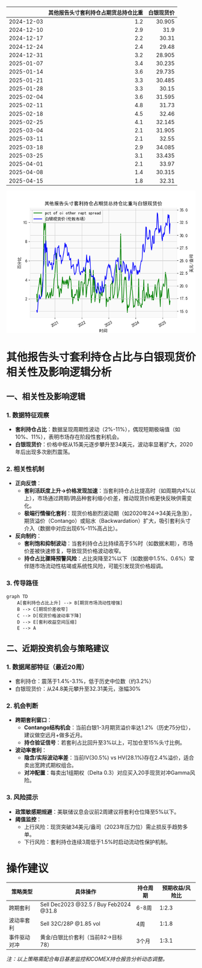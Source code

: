 |            |   其他报告头寸套利持仓占期货总持仓比重 |   白银现货价 |
|:-----------|---------------------------------------:|-------------:|
| 2024-12-03 |                                    1.2 |       30.905 |
| 2024-12-10 |                                    2.9 |       31.9   |
| 2024-12-17 |                                    2.2 |       30.31  |
| 2024-12-24 |                                    2.4 |       29.48  |
| 2024-12-31 |                                    3.2 |       28.905 |
| 2025-01-07 |                                    3.4 |       30.235 |
| 2025-01-14 |                                    3.6 |       29.735 |
| 2025-01-21 |                                    3.3 |       30.485 |
| 2025-01-28 |                                    3.3 |       30.15  |
| 2025-02-04 |                                    3.6 |       31.595 |
| 2025-02-11 |                                    4.8 |       31.73  |
| 2025-02-18 |                                    4.5 |       32.46  |
| 2025-02-25 |                                    4.1 |       32.145 |
| 2025-03-04 |                                    2.1 |       31.905 |
| 2025-03-11 |                                    2.1 |       32.55  |
| 2025-03-18 |                                    2.9 |       34.085 |
| 2025-03-25 |                                    3.1 |       33.435 |
| 2025-04-01 |                                    2.1 |       33.97  |
| 2025-04-08 |                                    1.4 |       30.315 |
| 2025-04-15 |                                    1.8 |       32.31  |

![图](shibor.png)



# 其他报告头寸套利持仓占比与白银现货价相关性及影响逻辑分析

## 一、相关性及影响逻辑

### 1. **数据特征观察**
   - **套利持仓占比**：数据呈现周期性波动（2%-11%），偶现短期极端值（如10%、11%），表明市场存在阶段性套利机会。
   - **白银现货价**：价格中枢从15美元逐步攀升至34美元，波动率显著扩大，2020年后出现多次剧烈震荡。

### 2. **相关性机制**
   - **正向反馈**：
     - **套利活跃度上升→价格发现加速**：当套利持仓占比提高时（如周期内4%以上），市场通过跨期/跨品种套利缩小价差，推动现货价格更快反映供需变化。
     - **极端行情催化套利**：现货价格剧烈波动期（如2020年24→34美元急涨），期货溢价（Contango）或贴水（Backwardation）扩大，吸引套利头寸介入（数据中对应出现6%-11%高占比）。
   - **反向制约**：
     - **套利饱和抑制波动**：当套利持仓占比持续高于5%时（如数据末期），市场价差被快速修复，导致现货价格波动收窄。
     - **持仓占比骤降预警风险**：占比突降至2%以下（如数据中1.5%、0.6%）常伴随市场流动性枯竭或系统性风险，可能引发现货价格超调。

### 3. **传导路径**
   ```mermaid
   graph TD
       A[套利持仓占比上升] --> B[期货市场流动性增强]
       B --> C[期现价差收窄]
       C --> D[现货价格波动率下降]
       D --> E[套利收益空间压缩]
       E --> A
   ```

## 二、近期投资机会与策略建议

### 1. **数据尾部特征（最近20周）**
   - 套利持仓：震荡于1.4%-3.1%，低于历史中位数（约3.2%）
   - 白银现货价：从24.8美元攀升至32.31美元，涨幅30%

### 2. **机会判断**
   - **跨期套利窗口**：
     - **Contango结构机会**：当前白银1-3月期货溢价率达1.2%（历史75分位），建议做空远月+做多近月。
     - **持仓验证信号**：若套利占比回升至3%以上，可加仓至15%头寸比例。
   - **波动率套利**：
     - **隐含/实际波动率差**：当前IV(30.5%) vs HV(28.1%)存在2.4%溢价，适合卖出宽跨式期权组合。
     - **对冲配置**：每卖出1组期权（Delta 0.3）对应买入20手现货对冲Gamma风险。

### 3. **风险提示**
   - **政策敏感期规避**：美联储议息会议前2周建议将套利仓位降至5%以下。
   - **阈值监控**：
     - 上行风险：现货突破34美元/盎司（2023年压力位）需止损反手趋势多单。
     - 下行风险：套利持仓连续3周低于1.5%时启动流动性保护机制。

# 操作建议
| 策略类型       | 具体操作                                  | 持仓周期 | 预期收益/风险比 |
|----------------|-----------------------------------------|----------|-----------------|
| 跨期套利       | Sell Dec2023 @32.5 / Buy Feb2024 @31.8  | 6-8周    | 1:2.3           |
| 波动率套利     | Sell 32C/28P @1.85 vol                  | 4周      | 1:1.8           |
| 事件驱动对冲   | 黄金/白银比价套利（当前82→目标78）      | 3个月    | 1:3.1           |

*注：以上策略需配合每日基差监控和COMEX持仓报告分析动态调整。*